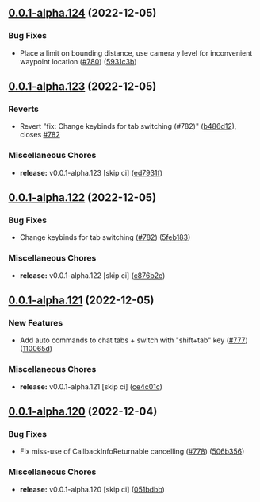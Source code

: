 ## [0.0.1-alpha.124](https://github.com/Wynntils/Artemis/compare/v0.0.1-alpha.123...v0.0.1-alpha.124) (2022-12-05)


### Bug Fixes

* Place a limit on bounding distance, use camera y level for inconvenient waypoint location ([#780](https://github.com/Wynntils/Artemis/issues/780)) ([5931c3b](https://github.com/Wynntils/Artemis/commit/5931c3b21e14e3da085ba6c6a80d912a06ce6ad3))

## [0.0.1-alpha.123](https://github.com/Wynntils/Artemis/compare/v0.0.1-alpha.122...v0.0.1-alpha.123) (2022-12-05)


### Reverts

* Revert "fix: Change keybinds for tab switching (#782)" ([b486d12](https://github.com/Wynntils/Artemis/commit/b486d120fe3c9c34bd233bc13797a1c6b6c3bfca)), closes [#782](https://github.com/Wynntils/Artemis/issues/782)


### Miscellaneous Chores

* **release:** v0.0.1-alpha.123 [skip ci] ([ed7931f](https://github.com/Wynntils/Artemis/commit/ed7931f1a5265ee8c98cff478fcecf9411a9ff58))

## [0.0.1-alpha.122](https://github.com/Wynntils/Artemis/compare/v0.0.1-alpha.121...v0.0.1-alpha.122) (2022-12-05)


### Bug Fixes

* Change keybinds for tab switching ([#782](https://github.com/Wynntils/Artemis/issues/782)) ([5feb183](https://github.com/Wynntils/Artemis/commit/5feb183fb4c9607b3ac01d16c523b9442bb416f8))


### Miscellaneous Chores

* **release:** v0.0.1-alpha.122 [skip ci] ([c876b2e](https://github.com/Wynntils/Artemis/commit/c876b2ed2c5e81cb04cccf95f556fc6c96578e9e))

## [0.0.1-alpha.121](https://github.com/Wynntils/Artemis/compare/v0.0.1-alpha.120...v0.0.1-alpha.121) (2022-12-05)


### New Features

* Add auto commands to chat tabs + switch with "shift+tab" key ([#777](https://github.com/Wynntils/Artemis/issues/777)) ([110065d](https://github.com/Wynntils/Artemis/commit/110065da6b75b7f7d067a7daf7287edc6b45011c))


### Miscellaneous Chores

* **release:** v0.0.1-alpha.121 [skip ci] ([ce4c01c](https://github.com/Wynntils/Artemis/commit/ce4c01c0c5cef08f00f6e4e42eda83f43fc77f7a))

## [0.0.1-alpha.120](https://github.com/Wynntils/Artemis/compare/v0.0.1-alpha.119...v0.0.1-alpha.120) (2022-12-04)


### Bug Fixes

* Fix miss-use of CallbackInfoReturnable cancelling ([#778](https://github.com/Wynntils/Artemis/issues/778)) ([506b356](https://github.com/Wynntils/Artemis/commit/506b3564af505047b4a83809ebfdad7c39271c6c))


### Miscellaneous Chores

* **release:** v0.0.1-alpha.120 [skip ci] ([051bdbb](https://github.com/Wynntils/Artemis/commit/051bdbb68fd5ece81f90bb06439dffa01f771600))

